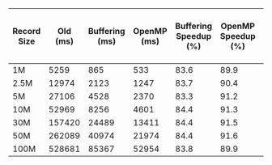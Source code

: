 | Record Size | Old (ms) | Buffering (ms) | OpenMP (ms) | Buffering Speedup (%) | OpenMP Speedup (%) | OpenMP vs Buffering Increase (%) |
|-------------|----------|----------------|--------------|------------------------|---------------------|----------------------------------|
| 1M          | 5259     | 865            | 533          | 83.6                   | 89.9                | 38.4                             |
| 2.5M        | 12974    | 2123           | 1247         | 83.7                   | 90.4                | 41.0                             |
| 5M          | 27106    | 4528           | 2370         | 83.3                   | 91.2                | 47.7                             |
| 10M         | 52969    | 8256           | 4601         | 84.4                   | 91.3                | 44.2                             |
| 30M         | 157420   | 24489          | 13411        | 84.4                   | 91.5                | 45.3                             |
| 50M         | 262089   | 40974          | 21974        | 84.4                   | 91.6                | 46.4                             |
| 100M        | 528681   | 85367          | 52954        | 83.8                   | 89.9                | 38.0                             |
